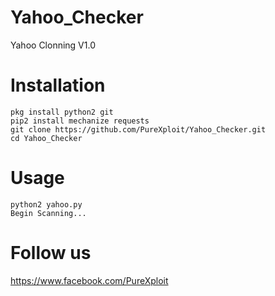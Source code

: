# Yahoo_Checker
Yahoo Clonning V1.0

# Installation 
```
pkg install python2 git
pip2 install mechanize requests
git clone https://github.com/PureXploit/Yahoo_Checker.git
cd Yahoo_Checker
```
# Usage
```
python2 yahoo.py
Begin Scanning...
```
# Follow us
https://www.facebook.com/PureXploit
